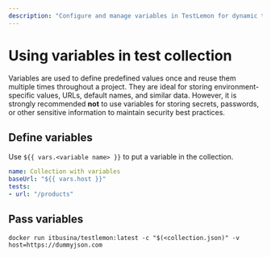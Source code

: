```yaml
---
description: "Configure and manage variables in TestLemon for dynamic testing. Learn how to use environment variables, test data, and parameterized testing to create flexible and reusable test collections."
---
```


# Using variables in test collection

Variables are used to define predefined values once and reuse them multiple times throughout a project. They are ideal for storing environment-specific values, URLs, default names, and similar data. However, it is strongly recommended **not** to use variables for storing secrets, passwords, or other sensitive information to maintain security best practices.

## Define variables

Use ```${{ vars.<variable name> }}``` to put a variable in the collection.

```yaml
name: Collection with variables
baseUrl: "${{ vars.host }}"
tests:
- url: "/products"
```

## Pass variables
```shell
docker run itbusina/testlemon:latest -c "$(<collection.json)" -v host=https://dummyjson.com
```